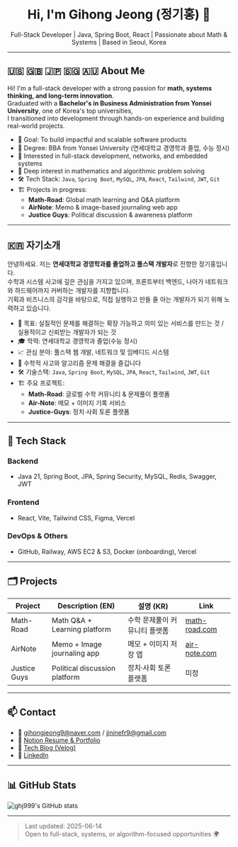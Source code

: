 <h1 align="center">Hi, I'm Gihong Jeong (정기홍) 👋</h1>

<p align="center">
Full-Stack Developer | Java, Spring Boot, React | Passionate about Math & Systems | Based in Seoul, Korea
</p>

---

## 🇺🇸 🇬🇧 🇯🇵 🇸🇬 🇦🇺 About Me

Hi! I'm a full-stack developer with a strong passion for **math, systems thinking, and long-term innovation**.  
Graduated with a **Bachelor's in Business Administration from Yonsei University**, one of Korea's top universities,  
I transitioned into development through hands-on experience and building real-world projects.

- 🎯 Goal: To build impactful and scalable software products
- 💼 Degree: BBA from Yonsei University (연세대학교 경영학과 졸업, 수능 정시)
- 🧠 Interested in full-stack development, networks, and embedded systems
- 🧮 Deep interest in mathematics and algorithmic problem solving
- 🛠️ Tech Stack: `Java`, `Spring Boot`, `MySQL`, `JPA`, `React`, `Tailwind`, `JWT`, `Git`
- 🏗️ Projects in progress:
  - **Math-Road**: Global math learning and Q&A platform
  - **AirNote**: Memo & image-based journaling web app
  - **Justice Guys**: Political discussion & awareness platform

---

## 🇰🇷 자기소개

안녕하세요. 저는 **연세대학교 경영학과를 졸업하고 풀스택 개발자**로 전향한 정기홍입니다.  
수학과 시스템 사고에 깊은 관심을 가지고 있으며, 프론트부터 백엔드, 나아가 네트워크와 하드웨어까지 커버하는 개발자를 지향합니다.<br> 
기획과 비즈니스의 감각을 바탕으로, 직접 실행하고 만들 줄 아는 개발자가 되기 위해 노력하고 있습니다.

- 🎯 목표: 실질적인 문제를 해결하는 확장 가능하고 의미 있는 서비스를 만드는 것 / 실용적이고 신뢰받는 개발자가 되는 것
- 🎓 학력: 연세대학교 경영학과 졸업(수능 정시)
- 📈 관심 분야: 풀스택 웹 개발, 네트워크 및 임베디드 시스템
- 🧮 수학적 사고와 알고리즘 문제 해결을 즐깁니다
- 🛠️ 기술스택: `Java`, `Spring Boot`, `MySQL`, `JPA`, `React`, `Tailwind`, `JWT`, `Git`
- 🏗️ 주요 프로젝트:
  - **Math-Road**: 글로벌 수학 커뮤니티 & 문제풀이 플랫폼
  - **Air-Note**: 메모 + 이미지 기록 서비스
  - **Justice-Guys**: 정치·사회 토론 플랫폼

---

## 🧰 Tech Stack

### Backend
- Java 21, Spring Boot, JPA, Spring Security, MySQL, Redis, Swagger, JWT

### Frontend
- React, Vite, Tailwind CSS, Figma, Vercel

### DevOps & Others
- GitHub, Railway, AWS EC2 & S3, Docker (onboarding), Vercel

---

## 🗂️ Projects

| Project | Description (EN) | 설명 (KR) | Link |
|--------|-------------------|-----------|------|
| Math-Road | Math Q&A + Learning platform | 수학 문제풀이 커뮤니티 플랫폼 | [math-road.com](https://math-road.com) |
| AirNote | Memo + Image journaling app | 메모 + 이미지 저장 앱 | [air-note.com](https://air-note-9.com) |
| Justice Guys | Political discussion platform | 정치·사회 토론 플랫폼 | 미정 |

---

## 📫 Contact

- 📧 gihongjeong9@naver.com / jjninefr9@gmail.com  
- 🧾 [Notion Resume & Portfolio](https://notion.so/ghj999/resume)  
- 📝 [Tech Blog (Velog)](https://velog.io/@ghj999)  
- 💼 [LinkedIn](https://linkedin.com/in/ghj999)

---

## 📊 GitHub Stats

![ghj999's GitHub stats](https://github-readme-stats.vercel.app/api?username=ghj999&show_icons=true&theme=tokyonight)

---

> Last updated: 2025-06-14  
> Open to full-stack, systems, or algorithm-focused opportunities 🌍
